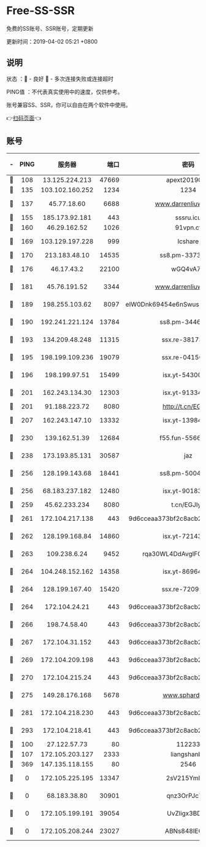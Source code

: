 # Free-SS-SSR

免费的SS账号、SSR账号，定期更新

更新时间：2019-04-02 05:21 +0800

## 说明

状态     ：🙂 - 良好 🙁 - 多次连接失败或连接超时

PING值   ：不代表真实使用中的速度，仅供参考。

账号兼容SS、SSR，你可以自由在两个软件中使用。

👉[扫码页面](https://liesauer.github.io/Free-SS-SSR/)👈

## 账号

|-|PING|服务器|端口|密码|加密方式|区域|
|:----:|:----:|:-----:|-----:|:----:|:----:|:----:|
|🙂|108|13.125.224.213|47669|apext2019001|chacha20|KR|
|🙂|135|103.102.160.252|1234|1234|rc4-md5|JP|
|🙂|137|45.77.18.60|6688|www.darrenliuwei.com|aes-256-cfb|JP|
|🙂|155|185.173.92.181|443|sssru.icu|rc4-md5|RU|
|🙂|160|46.29.162.52|1026|91vpn.cf|rc4-md5|RU|
|🙂|169|103.129.197.228|999|lcshare|aes-256-cfb|CN|
|🙂|170|213.183.48.10|14535|ss8.pm-33736221|rc4-md5|RU|
|🙂|176|46.17.43.2|22100|wGQ4vA7D|aes-256-gcm|RU|
|🙂|181|45.76.191.52|3344|www.darrenliuwei.com|aes-256-cfb|AU|
|🙂|189|198.255.103.62|8097|eIW0Dnk69454e6nSwuspv9DmS201tQ0D|aes-256-cfb|US|
|🙂|190|192.241.221.124|13784|ss8.pm-34461522|aes-256-cfb|US|
|🙂|193|134.209.48.248|11315|ssx.re-38173894|aes-256-cfb|US|
|🙂|195|198.199.109.236|19079|ssx.re-04150237|aes-256-cfb|US|
|🙂|196|198.199.97.51|15499|isx.yt-54300855|aes-256-cfb|US|
|🙂|201|162.243.134.30|12303|isx.yt-91334852|aes-256-cfb|US|
|🙂|201|91.188.223.72|8080|http://t.cn/EGJIyrl|rc4-md5|RU|
|🙂|207|162.243.147.10|13332|isx.yt-13984444|aes-256-cfb|US|
|🙂|230|139.162.51.39|12684|f55.fun-55660117|aes-256-cfb|SG|
|🙂|238|173.193.85.131|30587|jaz|aes-256-cfb|US|
|🙂|256|128.199.143.68|18441|ss8.pm-50042831|aes-256-cfb|SG|
|🙂|256|68.183.237.182|12480|isx.yt-90183318|aes-256-cfb|SG|
|🙂|259|45.62.233.234|8080|t.cn/EGJIyrl|rc4-md5|CA|
|🙂|261|172.104.217.138|443|9d6cceaa373bf2c8acb22e60b6a58be6|aes-256-cfb|US|
|🙂|262|128.199.168.84|14860|isx.yt-72143109|aes-256-cfb|SG|
|🙂|263|109.238.6.24|9452|rqa30WL4DdAvgIFG6Fs3znzTa|aes-256-cfb|FR|
|🙂|264|104.248.152.162|14358|isx.yt-86964807|aes-256-cfb|SG|
|🙂|264|128.199.167.40|15420|ssx.re-72095229|aes-256-cfb|SG|
|🙂|264|172.104.24.21|443|9d6cceaa373bf2c8acb22e60b6a58be6|aes-256-cfb|US|
|🙂|266|198.74.58.40|443|9d6cceaa373bf2c8acb22e60b6a58be6|aes-256-cfb|US|
|🙂|267|172.104.31.152|443|9d6cceaa373bf2c8acb22e60b6a58be6|aes-256-cfb|US|
|🙂|269|172.104.209.198|443|9d6cceaa373bf2c8acb22e60b6a58be6|aes-256-cfb|US|
|🙂|270|172.104.215.24|443|9d6cceaa373bf2c8acb22e60b6a58be6|aes-256-cfb|US|
|🙂|275|149.28.176.168|5678|www.sphard.com|aes-256-cfb|SG|
|🙂|281|172.104.218.230|443|9d6cceaa373bf2c8acb22e60b6a58be6|aes-256-cfb|US|
|🙂|293|172.104.218.41|443|9d6cceaa373bf2c8acb22e60b6a58be6|aes-256-cfb|US|
|🙂|100|27.122.57.73|80|112233|chacha20|CN|
|🙂|107|172.105.203.127|2333|liangshanbo|chacha20|JP|
|🙁|369|147.135.118.155|80|2546|chacha20|US|
|🙁|0|172.105.225.195|13347|2sV215YmlGvf|aes-256-cfb|JP|
|🙁|0|68.183.38.80|30901|qnz3OrPJc7Tk|aes-256-cfb|GB|
|🙁|0|172.105.199.191|39054|UvZligx3BDaG|aes-256-cfb|JP|
|🙁|0|172.105.208.244|23027|ABNs848IEOQh|aes-256-cfb|JP|
